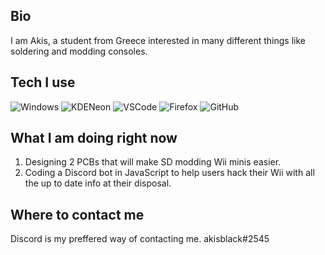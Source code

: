 ## Bio

I am Akis, a student from Greece interested in many different things like soldering and modding consoles.

## Tech I use

![Windows](https://img.shields.io/badge/Windows-10-272727?style=for-the-badge&logo=Windows)
![KDENeon](https://img.shields.io/badge/KDE-Neon-272727?style=for-the-badge&logo=KDE)
![VSCode](https://img.shields.io/static/v1?label=VSCode&message=User&style=for-the-badge&color=272727&logo=Visual-Studio-Code)
![Firefox](https://www.shields.io/badge/Firefox-Nightly-272727?logo=firefox&style=for-the-badge)
![GitHub](https://img.shields.io/badge/GitHub-akisblack-272727?style=for-the-badge&logo=Github)

## What I am doing right now

1. Designing 2 PCBs that will make SD modding Wii minis easier.
2. Coding a Discord bot in JavaScript to help users hack their Wii with all the up to date info at their disposal.

## Where to contact me

Discord is my preffered way of contacting me. akisblack#2545





